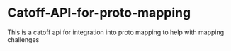 # Catoff-API-for-proto-mapping
This is a catoff api for integration into proto mapping to help with mapping challenges 
